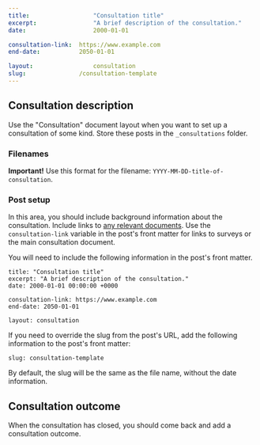 ```yaml
---
title:  				"Consultation title"
excerpt:	  			"A brief description of the consultation."
date:   				2000-01-01

consultation-link: 	https://www.example.com
end-date: 			2050-01-01

layout: 				consultation
slug:				/consultation-template
---
```


## Consultation description

Use the "Consultation" document layout when you want to set up a consultation of some kind. Store these posts in the `_consultations` folder.

### Filenames

**Important!** Use this format for the filename: `YYYY-MM-DD-title-of-consultation`.

### Post setup

In this area, you should include background information about the consultation. Include links to [any relevant documents](https://www.example.com). Use the `consultation-link` variable in the post's front matter for links to surveys or the main consultation document.

You will need to include the following information in the post's front matter.

``` liquid
title: "Consultation title"
excerpt: "A brief description of the consultation."
date: 2000-01-01 00:00:00 +0000

consultation-link: https://www.example.com
end-date: 2050-01-01

layout: consultation
```

If you need to override the slug from the post's URL, add the following information to the post's front matter:

``` liquid
slug: consultation-template
```

By default, the slug will be the same as the file name, without the date information.

## Consultation outcome

When the consultation has closed, you should come back and add a consultation outcome.